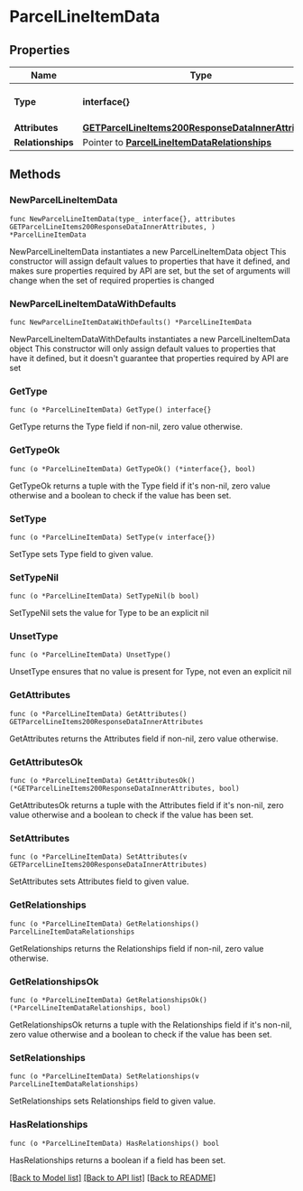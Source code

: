 # ParcelLineItemData

## Properties

Name | Type | Description | Notes
------------ | ------------- | ------------- | -------------
**Type** | **interface{}** | The resource&#39;s type | 
**Attributes** | [**GETParcelLineItems200ResponseDataInnerAttributes**](GETParcelLineItems200ResponseDataInnerAttributes.md) |  | 
**Relationships** | Pointer to [**ParcelLineItemDataRelationships**](ParcelLineItemDataRelationships.md) |  | [optional] 

## Methods

### NewParcelLineItemData

`func NewParcelLineItemData(type_ interface{}, attributes GETParcelLineItems200ResponseDataInnerAttributes, ) *ParcelLineItemData`

NewParcelLineItemData instantiates a new ParcelLineItemData object
This constructor will assign default values to properties that have it defined,
and makes sure properties required by API are set, but the set of arguments
will change when the set of required properties is changed

### NewParcelLineItemDataWithDefaults

`func NewParcelLineItemDataWithDefaults() *ParcelLineItemData`

NewParcelLineItemDataWithDefaults instantiates a new ParcelLineItemData object
This constructor will only assign default values to properties that have it defined,
but it doesn't guarantee that properties required by API are set

### GetType

`func (o *ParcelLineItemData) GetType() interface{}`

GetType returns the Type field if non-nil, zero value otherwise.

### GetTypeOk

`func (o *ParcelLineItemData) GetTypeOk() (*interface{}, bool)`

GetTypeOk returns a tuple with the Type field if it's non-nil, zero value otherwise
and a boolean to check if the value has been set.

### SetType

`func (o *ParcelLineItemData) SetType(v interface{})`

SetType sets Type field to given value.


### SetTypeNil

`func (o *ParcelLineItemData) SetTypeNil(b bool)`

 SetTypeNil sets the value for Type to be an explicit nil

### UnsetType
`func (o *ParcelLineItemData) UnsetType()`

UnsetType ensures that no value is present for Type, not even an explicit nil
### GetAttributes

`func (o *ParcelLineItemData) GetAttributes() GETParcelLineItems200ResponseDataInnerAttributes`

GetAttributes returns the Attributes field if non-nil, zero value otherwise.

### GetAttributesOk

`func (o *ParcelLineItemData) GetAttributesOk() (*GETParcelLineItems200ResponseDataInnerAttributes, bool)`

GetAttributesOk returns a tuple with the Attributes field if it's non-nil, zero value otherwise
and a boolean to check if the value has been set.

### SetAttributes

`func (o *ParcelLineItemData) SetAttributes(v GETParcelLineItems200ResponseDataInnerAttributes)`

SetAttributes sets Attributes field to given value.


### GetRelationships

`func (o *ParcelLineItemData) GetRelationships() ParcelLineItemDataRelationships`

GetRelationships returns the Relationships field if non-nil, zero value otherwise.

### GetRelationshipsOk

`func (o *ParcelLineItemData) GetRelationshipsOk() (*ParcelLineItemDataRelationships, bool)`

GetRelationshipsOk returns a tuple with the Relationships field if it's non-nil, zero value otherwise
and a boolean to check if the value has been set.

### SetRelationships

`func (o *ParcelLineItemData) SetRelationships(v ParcelLineItemDataRelationships)`

SetRelationships sets Relationships field to given value.

### HasRelationships

`func (o *ParcelLineItemData) HasRelationships() bool`

HasRelationships returns a boolean if a field has been set.


[[Back to Model list]](../README.md#documentation-for-models) [[Back to API list]](../README.md#documentation-for-api-endpoints) [[Back to README]](../README.md)


